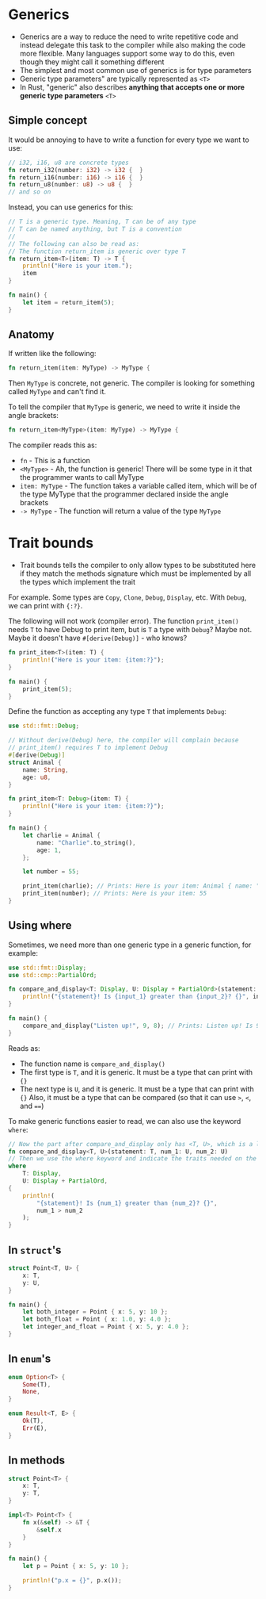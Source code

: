 # Generics

* Generics are a way to reduce the need to write repetitive code and instead delegate this task
  to the compiler while also making the code more flexible. Many languages support some way to
  do this, even though they might call it something different
* The simplest and most common use of generics is for type parameters
* Generic type parameters" are typically represented as `<T>`
* In Rust, "generic" also describes **anything that accepts one or more generic type parameters** `<T>`

## Simple concept

It would be annoying to have to write a function for every type we want to use:

```rust
// i32, i16, u8 are concrete types
fn return_i32(number: i32) -> i32 {  }
fn return_i16(number: i16) -> i16 {  }
fn return_u8(number: u8) -> u8 {  }
// and so on
```

Instead, you can use generics for this:

```rust
// T is a generic type. Meaning, T can be of any type
// T can be named anything, but T is a convention
//
// The following can also be read as:
// The function return_item is generic over type T
fn return_item<T>(item: T) -> T {
    println!("Here is your item.");
    item
}

fn main() {
    let item = return_item(5);
}
```

## Anatomy

If written like the following:

```rust
fn return_item(item: MyType) -> MyType {
```

Then `MyType` is concrete, not generic. The compiler is looking
for something called `MyType` and can't find it.

To tell the compiler that `MyType` is generic, we need to write it inside the angle brackets:

```rust
fn return_item<MyType>(item: MyType) -> MyType {
```

The compiler reads this as:

* `fn` - This is a function
* `<MyType>` - Ah, the function is generic! There will be some type in it that the
  programmer wants to call MyType
* `item: MyType` - The function takes a variable called item, which will be of the
  type MyType that the programmer declared inside the angle brackets
* `-> MyType` - The function will return a value of the type `MyType`

# Trait bounds

* Trait bounds tells the compiler to only allow types to be substituted here if they match the methods signature
  which must be implemented by all the types which implement the trait

For example. Some types are `Copy`, `Clone`, `Debug`, `Display`, etc. With `Debug`, we can print with `{:?}`.

The following will not work (compiler error). The function `print_item()` needs `T` to have Debug to print item,
but is `T` a type with `Debug`? Maybe not. Maybe it doesn't have `#[derive(Debug)]` - who knows?

```rust
fn print_item<T>(item: T) {
    println!("Here is your item: {item:?}");
}

fn main() {
    print_item(5);
}
```

Define the function as accepting any type `T` that implements `Debug`:

```rust
use std::fmt::Debug;

// Without derive(Debug) here, the compiler will complain because
// print_item() requires T to implement Debug
#[derive(Debug)]
struct Animal {
    name: String,
    age: u8,
}

fn print_item<T: Debug>(item: T) {
    println!("Here is your item: {item:?}");
}

fn main() {
    let charlie = Animal {
        name: "Charlie".to_string(),
        age: 1,
    };

    let number = 55;

    print_item(charlie); // Prints: Here is your item: Animal { name: "Charlie", age: 1 }
    print_item(number); // Prints: Here is your item: 55
}
```

## Using where

Sometimes, we need more than one generic type in a generic function, for example:

```rust
use std::fmt::Display;
use std::cmp::PartialOrd;

fn compare_and_display<T: Display, U: Display + PartialOrd>(statement: T, input_1: U, input_2: U) {
    println!("{statement}! Is {input_1} greater than {input_2}? {}", input_1 > input_2);
}

fn main() {
    compare_and_display("Listen up!", 9, 8); // Prints: Listen up! Is 9 greater than 8? true
}
```

Reads as:

* The function name is `compare_and_display()`
* The first type is `T`, and it is generic. It must be a type that can print with `{}`
* The next type is `U`, and it is generic. It must be a type that can print with `{}`
  Also, it must be a type that can be compared (so that it can use `>`, `<`, and `==`)

To make generic functions easier to read, we can also use the keyword `where`:

```rust
// Now the part after compare_and_display only has <T, U>, which is a lot cleaner to read
fn compare_and_display<T, U>(statement: T, num_1: U, num_2: U)
// Then we use the where keyword and indicate the traits needed on the following lines
where
    T: Display,
    U: Display + PartialOrd,
{
    println!(
        "{statement}! Is {num_1} greater than {num_2}? {}",
        num_1 > num_2
    );
}
```

## In `struct`'s

```rust
struct Point<T, U> {
    x: T,
    y: U,
}

fn main() {
    let both_integer = Point { x: 5, y: 10 };
    let both_float = Point { x: 1.0, y: 4.0 };
    let integer_and_float = Point { x: 5, y: 4.0 };
}
```


##  In `enum`'s

```rust
enum Option<T> {
    Some(T),
    None,
}

enum Result<T, E> {
    Ok(T),
    Err(E),
}
```

## In methods

```rust
struct Point<T> {
    x: T,
    y: T,
}

impl<T> Point<T> {
    fn x(&self) -> &T {
        &self.x
    }
}

fn main() {
    let p = Point { x: 5, y: 10 };

    println!("p.x = {}", p.x());
}
```

